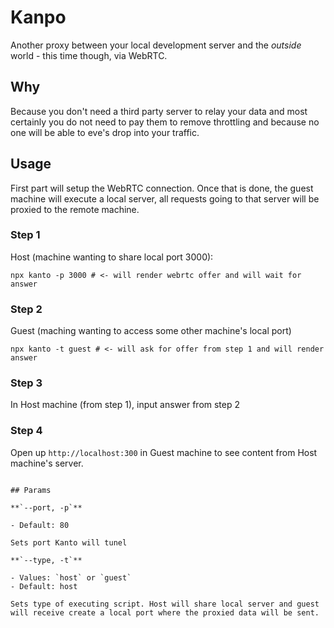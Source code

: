 # Kanpo

Another proxy between your local development server and the _outside_ world - this time though, via WebRTC.

## Why

Because you don't need a third party server to relay your data and most certainly you do not need to pay them to remove throttling and because no one will be able to eve's drop into your traffic.

## Usage

First part will setup the WebRTC connection. Once that is done, the guest machine will execute a local server, all requests going to that server will be proxied to the remote machine.

### Step 1

Host (machine wanting to share local port 3000):

`npx kanto -p 3000 # <- will render webrtc offer and will wait for answer`

### Step 2

Guest (maching wanting to access some other machine's local port)

`npx kanto -t guest # <- will ask for offer from step 1 and will render answer`

### Step 3

In Host machine (from step 1), input answer from step 2

### Step 4

Open up `http://localhost:300` in Guest machine to see content from Host machine's server.

```

## Params

**`--port, -p`**

- Default: 80

Sets port Kanto will tunel

**`--type, -t`**

- Values: `host` or `guest`
- Default: host

Sets type of executing script. Host will share local server and guest will receive create a local port where the proxied data will be sent.
